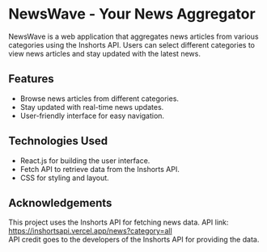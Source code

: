 # NewsWave - Your News Aggregator

NewsWave is a web application that aggregates news articles from various categories using the Inshorts API. Users can select different categories to view news articles and stay updated with the latest news.

## Features

- Browse news articles from different categories.
- Stay updated with real-time news updates.
- User-friendly interface for easy navigation.

## Technologies Used

- React.js for building the user interface.
- Fetch API to retrieve data from the Inshorts API.
- CSS for styling and layout.

## Acknowledgements
This project uses the Inshorts API for fetching news data. API link: https://inshortsapi.vercel.app/news?category=all      
API credit goes to the developers of the Inshorts API for providing the data.

